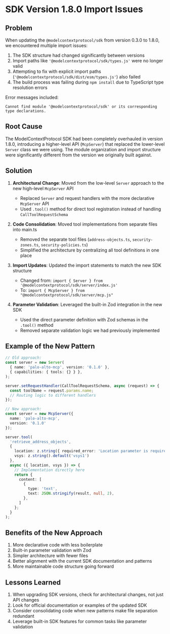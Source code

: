 # SDK Version 1.8.0 Import Issues

## Problem

When updating the `@modelcontextprotocol/sdk` from version 0.3.0 to 1.8.0, we encountered multiple import issues:

1. The SDK structure had changed significantly between versions
2. Import paths like `'@modelcontextprotocol/sdk/types.js'` were no longer valid
3. Attempting to fix with explicit import paths (`'@modelcontextprotocol/sdk/dist/esm/types.js'`) also failed
4. The build process was failing during `npm install` due to TypeScript type resolution errors

Error messages included:
```
Cannot find module '@modelcontextprotocol/sdk' or its corresponding type declarations.
```

## Root Cause

The ModelContextProtocol SDK had been completely overhauled in version 1.8.0, introducing a higher-level API (`McpServer`) that replaced the lower-level `Server` class we were using. The module organization and import structure were significantly different from the version we originally built against.

## Solution

1. **Architectural Change**: Moved from the low-level `Server` approach to the new high-level `McpServer` API
   - Replaced `Server` and request handlers with the more declarative `McpServer` API
   - Used `.tool()` method for direct tool registration instead of handling `CallToolRequestSchema`

2. **Code Consolidation**: Moved tool implementations from separate files into main.ts
   - Removed the separate tool files (`address-objects.ts`, `security-zones.ts`, `security-policies.ts`)
   - Simplified the architecture by centralizing all tool definitions in one place

3. **Import Updates**: Updated the import statements to match the new SDK structure
   - Changed from: `import { Server } from '@modelcontextprotocol/sdk/server/index.js'`
   - To: `import { McpServer } from "@modelcontextprotocol/sdk/server/mcp.js"`

4. **Parameter Validation**: Leveraged the built-in Zod integration in the new SDK
   - Used the direct parameter definition with Zod schemas in the `.tool()` method
   - Removed separate validation logic we had previously implemented

## Example of the New Pattern

```typescript
// Old approach:
const server = new Server(
  { name: 'palo-alto-mcp', version: '0.1.0' },
  { capabilities: { tools: {} } },
);

server.setRequestHandler(CallToolRequestSchema, async (request) => {
  const toolName = request.params.name;
  // Routing logic to different handlers
}); 

// New approach:
const server = new McpServer({
  name: 'palo-alto-mcp',
  version: '0.1.0'
});

server.tool(
  'retrieve_address_objects',
  {
    location: z.string({ required_error: 'Location parameter is required' }),
    vsys: z.string().default('vsys1')
  },
  async ({ location, vsys }) => {
    // Implementation directly here
    return {
      content: [
        {
          type: 'text',
          text: JSON.stringify(result, null, 2),
        },
      ]
    };
  }
);
```

## Benefits of the New Approach

1. More declarative code with less boilerplate
2. Built-in parameter validation with Zod
3. Simpler architecture with fewer files
4. Better alignment with the current SDK documentation and patterns
5. More maintainable code structure going forward

## Lessons Learned

1. When upgrading SDK versions, check for architectural changes, not just API changes
2. Look for official documentation or examples of the updated SDK
3. Consider consolidating code when new patterns make file separation redundant
4. Leverage built-in SDK features for common tasks like parameter validation
